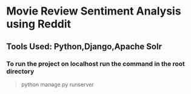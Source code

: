 # Movie Review Sentiment Analysis using Reddit 

## Tools Used: Python,Django,Apache Solr

### To run the project on localhost run the command in the root directory
>python manage.py runserver
